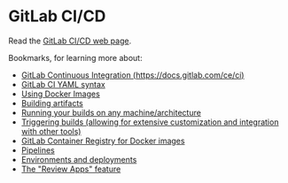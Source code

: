 # GitLab CI/CD

Read the [GitLab CI/CD web page](https://about.gitlab.com/gitlab-ci-cd/).

Bookmarks, for learning more about:
- [GitLab Continuous Integration (https://docs.gitlab.com/ce/ci)](https://docs.gitlab.com/ce/ci/)
- [GitLab CI YAML syntax](https://docs.gitlab.com/ce/ci/yaml/README.html)
- [Using Docker Images](https://docs.gitlab.com/ce/ci/docker/using_docker_images.html)
- [Building artifacts](https://docs.gitlab.com/ce/ci/build_artifacts/README.html)
- [Running your builds on any machine/architecture](https://docs.gitlab.com/ce/ci/runners/README.html)
- [Triggering builds (allowing for extensive customization and integration with other tools)](https://docs.gitlab.com/ce/ci/triggers/README.html)
- [GitLab Container Registry for Docker images](https://docs.gitlab.com/ce/container_registry/README.html)
- [Pipelines](https://docs.gitlab.com/ce/ci/pipelines.html)
- [Environments and deployments](https://docs.gitlab.com/ce/ci/environments.html)
- [The "Review Apps" feature](https://about.gitlab.com/features/review-apps/)
